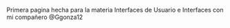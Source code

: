 Primera pagina hecha para la materia Interfaces de Usuario e Interfaces con mi compañero @Ggonza12 
